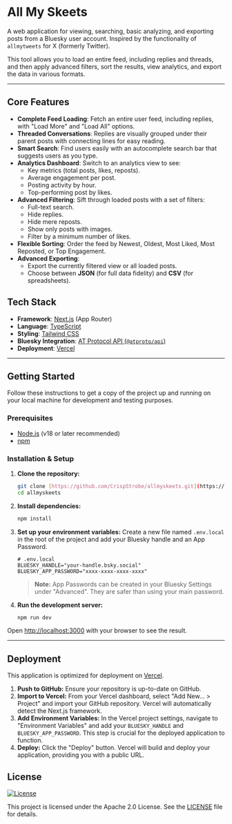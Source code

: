 # All My Skeets

A web application for viewing, searching, basic analyzing, and exporting posts from a Bluesky user account. Inspired by the functionality of `allmytweets` for X (formerly Twitter).

This tool allows you to load an entire feed, including replies and threads, and then apply advanced filters, sort the results, view analytics, and export the data in various formats.

---

## Core Features

-   **Complete Feed Loading**: Fetch an entire user feed, including replies, with "Load More" and "Load All" options.
-   **Threaded Conversations**: Replies are visually grouped under their parent posts with connecting lines for easy reading.
-   **Smart Search**: Find users easily with an autocomplete search bar that suggests users as you type.
-   **Analytics Dashboard**: Switch to an analytics view to see:
    -   Key metrics (total posts, likes, reposts).
    -   Average engagement per post.
    -   Posting activity by hour.
    -   Top-performing post by likes.
-   **Advanced Filtering**: Sift through loaded posts with a set of filters:
    -   Full-text search.
    -   Hide replies.
    -   Hide mere reposts.
    -   Show only posts with images.
    -   Filter by a minimum number of likes.
-   **Flexible Sorting**: Order the feed by Newest, Oldest, Most Liked, Most Reposted, or Top Engagement.
-   **Advanced Exporting**:
    -   Export the currently filtered view or all loaded posts.
    -   Choose between **JSON** (for full data fidelity) and **CSV** (for spreadsheets).

## Tech Stack

-   **Framework**: [Next.js](https://nextjs.org/) (App Router)
-   **Language**: [TypeScript](https://www.typescriptlang.org/)
-   **Styling**: [Tailwind CSS](https://tailwindcss.com/)
-   **Bluesky Integration**: [AT Protocol API (`@atproto/api`)](https://github.com/bluesky-social/atproto/tree/main/packages/api)
-   **Deployment**: [Vercel](https://vercel.com/)

---

## Getting Started

Follow these instructions to get a copy of the project up and running on your local machine for development and testing purposes.

### Prerequisites

-   [Node.js](https://nodejs.org/) (v18 or later recommended)
-   [npm](https://www.npmjs.com/)

### Installation & Setup

1.  **Clone the repository:**
    ```bash
    git clone [https://github.com/CrispStrobe/allmyskeets.git](https://github.com/CrispStrobe/allmyskeets.git)
    cd allmyskeets
    ```

2.  **Install dependencies:**
    ```bash
    npm install
    ```

3.  **Set up your environment variables:**
    Create a new file named `.env.local` in the root of the project and add your Bluesky handle and an App Password.
    ```
    # .env.local
    BLUESKY_HANDLE="your-handle.bsky.social"
    BLUESKY_APP_PASSWORD="xxxx-xxxx-xxxx-xxxx"
    ```
    > **Note:** App Passwords can be created in your Bluesky Settings under "Advanced". They are safer than using your main password.

4.  **Run the development server:**
    ```bash
    npm run dev
    ```

Open [http://localhost:3000](http://localhost:3000) with your browser to see the result.

---

## Deployment

This application is optimized for deployment on [Vercel](https://vercel.com/).

1.  **Push to GitHub:** Ensure your repository is up-to-date on GitHub.
2.  **Import to Vercel:** From your Vercel dashboard, select "Add New... > Project" and import your GitHub repository. Vercel will automatically detect the Next.js framework.
3.  **Add Environment Variables:** In the Vercel project settings, navigate to "Environment Variables" and add your `BLUESKY_HANDLE` and `BLUESKY_APP_PASSWORD`. This step is crucial for the deployed application to function.
4.  **Deploy:** Click the "Deploy" button. Vercel will build and deploy your application, providing you with a public URL.

## License

[![License](https://img.shields.io/badge/License-Apache_2.0-blue.svg)](https://opensource.org/licenses/Apache-2.0)

This project is licensed under the Apache 2.0 License. See the [LICENSE](https://www.apache.org/licenses/LICENSE-2.0) file for details.
